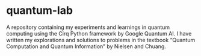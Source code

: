 # quantum-lab
A repository containing my experiments and learnings in quantum computing using the Cirq Python framework by Google Quantum AI. I have written my explorations and solutions to problems in the textbook “Quantum Computation and Quantum Information” by Nielsen and Chuang.
